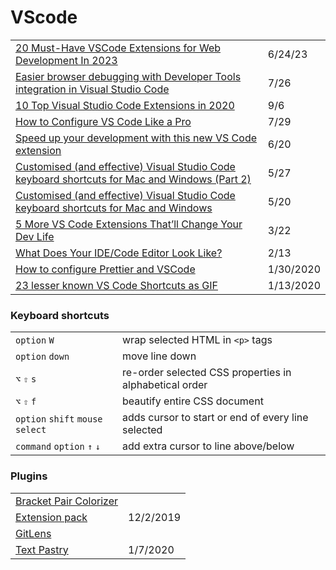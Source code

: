 # VScode

|                                                                                                                                                                                                                                       |           |
| ------------------------------------------------------------------------------------------------------------------------------------------------------------------------------------------------------------------------------------- | --------- |
| [20 Must-Have VSCode Extensions for Web Development In 2023](https://javascript.plainenglish.io/20-must-have-vscode-extensions-for-web-development-in-2023-7bf1995c5ce5)                                                              | 6/24/23   |
| [Easier browser debugging with Developer Tools integration in Visual Studio Code](https://blogs.windows.com/msedgedev/2021/07/16/easier-debugging-developer-tools-in-visual-studio-code/)                                             | 7/26      |
| [10 Top Visual Studio Code Extensions in 2020](https://blog.bitsrc.io/top-10-visual-studio-extensions-in-2020-857ea6d692dd)                                                                                                           | 9/6       |
| [How to Configure VS Code Like a Pro](https://medium.com/better-programming/how-to-configure-vs-code-like-a-pro-782d2d718586)                                                                                                         | 7/29      |
| [Speed up your development with this new VS Code extension](https://dev.to/alex\_barashkov/speed-up-your-development-with-this-new-vs-code-extension-5b3m?utm\_source=digest\_mailer\&utm\_medium=email\&utm\_campaign=digest\_email) | 6/20      |
| [Customised (and effective) Visual Studio Code keyboard shortcuts for Mac and Windows (Part 2)](https://zellwk.com/blog/mac-and-windows-vscode-keybindings-2/?ck\_subscriber\_id=420572458)                                           | 5/27      |
| [Customised (and effective) Visual Studio Code keyboard shortcuts for Mac and Windows](https://zellwk.com/blog/mac-and-windows-vscode-keybindings/?ck\_subscriber\_id=420572458)                                                      | 5/20      |
| [5 More VS Code Extensions That’ll Change Your Dev Life](https://medium.com/better-programming/5-more-vs-code-extensions-thatll-change-your-dev-life-16da5d563dbc)                                                                    | 3/22      |
| [What Does Your IDE/Code Editor Look Like?](https://dev.to/emmabostian/what-does-your-ide-code-editor-look-like-550e?utm\_source=additional\_box\&utm\_medium=internal\&utm\_campaign=regular\&booster\_org=)                         | 2/13      |
| [How to configure Prettier and VSCode](https://glebbahmutov.com/blog/configure-prettier-in-vscode/)                                                                                                                                   | 1/30/2020 |
| [23 lesser known VS Code Shortcuts as GIF](https://dev.to/devmount/23-lesser-known-vs-code-shortcuts-as-gif-80)                                                                                                                       | 1/13/2020 |

### Keyboard shortcuts

|                                 |                                                        |
| ------------------------------- | ------------------------------------------------------ |
| `option` `W`                    | wrap selected HTML in `<p>` tags                       |
| `option` `down`                 | move line down                                         |
| `⌥` `⇧` `s`                     | re-order selected CSS properties in alphabetical order |
| `⌥` `⇧` `f`                     | beautify entire CSS document                           |
| `option` `shift` `mouse select` | adds cursor to start or end of every line selected     |
| `command` `option` `↑` `↓`      | add extra cursor to line above/below                   |

### Plugins

|                                                                                                                          |           |
| ------------------------------------------------------------------------------------------------------------------------ | --------- |
| [Bracket Pair Colorizer](https://marketplace.visualstudio.com/items?itemName=CoenraadS.bracket-pair-colorizer-2)         |           |
| [Extension pack](https://marketplace.visualstudio.com/search?target=VSCode\&category=Extension%20Packs\&sortBy=Installs) | 12/2/2019 |
| [GitLens](https://marketplace.visualstudio.com/items?itemName=eamodio.gitlens)                                           |           |
| [Text Pastry](https://marketplace.visualstudio.com/items?itemName=jkjustjoshing.vscode-text-pastry)                      | 1/7/2020  |
